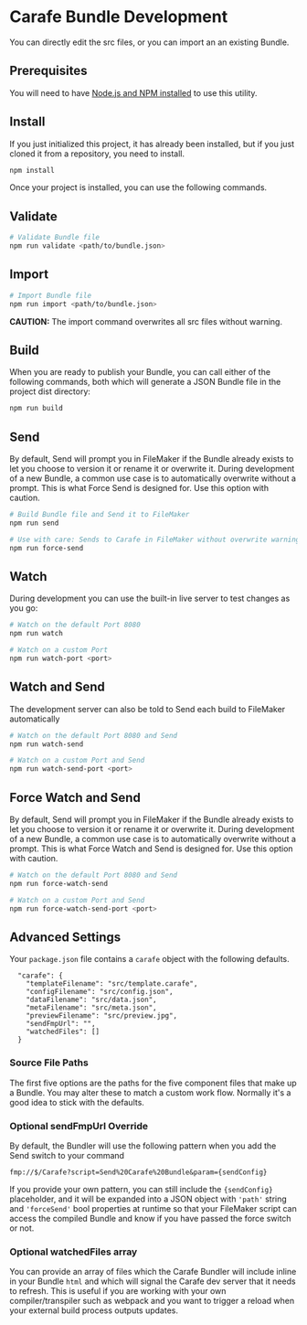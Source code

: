 # Carafe Bundle Development

You can directly edit the src files, or you can import an an existing Bundle.

## Prerequisites

You will need to have [Node.js and NPM installed](https://nodejs.org/en/download/) to use this utility.

## Install

If you just initialized this project, it has already been installed, but if you just cloned it from a repository, you need to install.

```bash
npm install
```

Once your project is installed, you can use the following commands.

## Validate
```bash
# Validate Bundle file
npm run validate <path/to/bundle.json>
```

## Import
```bash
# Import Bundle file
npm run import <path/to/bundle.json>
```

**CAUTION:** The import command overwrites all src files without warning.

## Build
When you are ready to publish your Bundle, you can call either of the following commands, both which will generate a JSON Bundle file in the project dist directory:

```bash
npm run build
```

## Send
By default, Send will prompt you in FileMaker if the Bundle already exists to let you choose to version it or rename it or overwrite it. During development of a new Bundle, a common use case is to automatically overwrite without a prompt. This is what Force Send is designed for. Use this option with caution.

```bash
# Build Bundle file and Send it to FileMaker
npm run send

# Use with care: Sends to Carafe in FileMaker without overwrite warnings
npm run force-send
```

## Watch
During development you can use the built-in live server to test changes as you go:

```bash
# Watch on the default Port 8080
npm run watch
```

```bash
# Watch on a custom Port
npm run watch-port <port>
```

## Watch and Send
The development server can also be told to Send each build to FileMaker automatically

```bash
# Watch on the default Port 8080 and Send
npm run watch-send
```

```bash
# Watch on a custom Port and Send
npm run watch-send-port <port>
```


## Force Watch and Send
By default, Send will prompt you in FileMaker if the Bundle already exists to let you choose to version it or rename it or overwrite it. During development of a new Bundle, a common use case is to automatically overwrite without a prompt. This is what Force Watch and Send is designed for. Use this option with caution.

```bash
# Watch on the default Port 8080 and Send
npm run force-watch-send
```

```bash
# Watch on a custom Port and Send
npm run force-watch-send-port <port>
```

## Advanced Settings
Your `package.json` file contains a `carafe` object with the following defaults.

```
  "carafe": {
    "templateFilename": "src/template.carafe",
    "configFilename": "src/config.json",
    "dataFilename": "src/data.json",
    "metaFilename": "src/meta.json",
    "previewFilename": "src/preview.jpg",
    "sendFmpUrl": "",
    "watchedFiles": []
  }
```

### Source File Paths
The first five options are the paths for the five component files that make up a Bundle. You may alter these to match a custom work flow. Normally it's a good idea to stick with the defaults.

### Optional sendFmpUrl Override
By default, the Bundler will use the following pattern when you add the Send switch to your command

```fmp://$/Carafe?script=Send%20Carafe%20Bundle&param={sendConfig}```

If you provide your own pattern, you can still include the `{sendConfig}` placeholder, and it will be expanded into a JSON object with `'path'` string and `'forceSend'` bool properties at runtime so that your FileMaker script can access the compiled Bundle and know if you have passed the force switch or not.

### Optional watchedFiles array
You can provide an array of files which the Carafe Bundler will include inline in your Bundle `html` and which will signal the Carafe dev server that it needs to refresh. This is useful if you are working with your own compiler/transpiler such as webpack and you want to trigger a reload when your external build process outputs updates.
